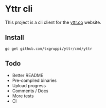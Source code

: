 # Yttr cli

This project is a cli client for the [yttr.co](https://yttr.co) website.

## Install

`go get github.com/txgruppi/yttr/cmd/yttr`

## Todo

- Better README
- Pre-compiled binaries
- Upload progress
- Comments / Docs
- More tests
- CI
